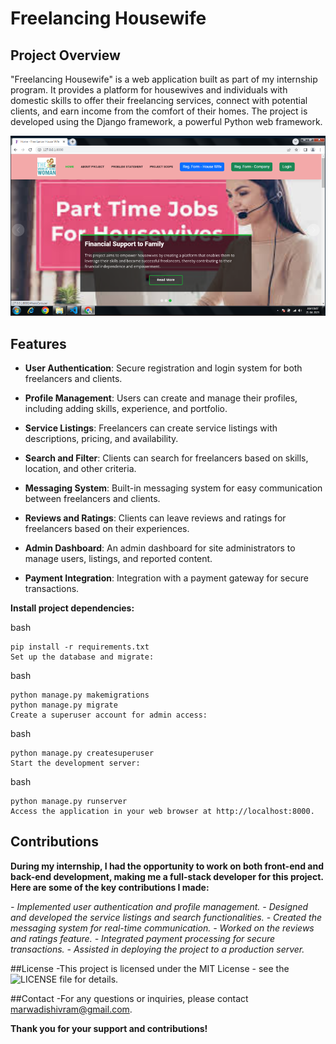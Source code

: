 # Freelancing Housewife

## Project Overview

"Freelancing Housewife" is a web application built as part of my internship program. It provides a platform for housewives and individuals with domestic skills to offer their freelancing services, connect with potential clients, and earn income from the comfort of their homes. The project is developed using the Django framework, a powerful Python web framework.

![alt Text](https://github.com/CodeWithShivram/Free-Lancer-Housewife/blob/main/sample.png)

## Features

- **User Authentication**: Secure registration and login system for both freelancers and clients.

- **Profile Management**: Users can create and manage their profiles, including adding skills, experience, and portfolio.

- **Service Listings**: Freelancers can create service listings with descriptions, pricing, and availability.

- **Search and Filter**: Clients can search for freelancers based on skills, location, and other criteria.

- **Messaging System**: Built-in messaging system for easy communication between freelancers and clients.

- **Reviews and Ratings**: Clients can leave reviews and ratings for freelancers based on their experiences.

- **Admin Dashboard**: An admin dashboard for site administrators to manage users, listings, and reported content.

- **Payment Integration**: Integration with a payment gateway for secure transactions.



**Install project dependencies:**

bash

	pip install -r requirements.txt
	Set up the database and migrate:

bash

	python manage.py makemigrations
	python manage.py migrate
	Create a superuser account for admin access:

bash

	python manage.py createsuperuser
	Start the development server:

bash

	python manage.py runserver
	Access the application in your web browser at http://localhost:8000.

## Contributions
**During my internship, I had the opportunity to work on both front-end and back-end development, making me a full-stack developer for this project. Here are some of the key contributions I made:**

_- Implemented user authentication and profile management._
_- Designed and developed the service listings and search functionalities._
_- Created the messaging system for real-time communication._
_- Worked on the reviews and ratings feature._
_- Integrated payment processing for secure transactions._
_- Assisted in deploying the project to a production server._

##License
  -This project is licensed under the MIT License - see the ![LICENSE](https://github.com/CodeWithShivram/Free-Lancer-Housewife/blob/main/LICENSE) file for details.

##Contact
  -For any questions or inquiries, please contact marwadishivram@gmail.com.

**Thank you for your support and contributions!**





